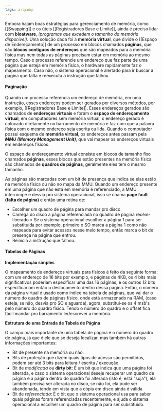 ```yaml
---
tags: arqcomp
---
```

Embora hajam boas estratégias para gerenciamento de memória, como [[Swapping]] e os úteis [[Registradores Base e Limite]], ainda é preciso lidar com **bloatware**, *(programas que excedem o tamanho da memória disponível)*. Uma solução dada foi a **memória virtual**, que divide o [[Espaço de Endereçamento]] de um processo em blocos chamados **páginas**, que são **blocos contíguos de endereços** que são mapeados para a memória fisica mas nem todas as páginas precisam estar em memória ao mesmo tempo.
Caso o processo referencie um endereço que faz parte de uma página que esteja em memória física, o hardware rapidamente faz o mapeamento. Caso não, o sistema operacional é alertado para ir buscar a página que falta e reexecuta a instrução que falhou.


#### Paginação

Quando um processo referencia um endereço de memória, em uma instrução, esses endereços podem ser gerados por diversos métodos, por exemplo, [[Registradores Base e Limite]]. Esses endereços gerados são chamados de **endereços virtuais** e foram o **espaço de endereçamento virtual**, em computadores sem memória virtual, o endereço gerado é colocado diretamente no barramento de memória e faz com que a palavra física com o mesmo endereço seja escrita ou lida. Quando o computador possui esquema de **memória virtual**, os endereços antes passam pela ***MMU (Memory Management Unit)***, que vai mapear os endereços virtuais em endereços físicos.

O espaço de endereçamento virtual consiste em blocos de tamanho fixo chamados **páginas**, esses blocos que estão presentes na memória física são chamados de **quadros de páginas**, geralmente eles tem o mesmo tamanho.

As páginas são marcadas com um bit de presença que indica se elas estão na memória física ou não no mapa da MMU. Quando um endereço presente em uma página que não está em memória é referenciado, a MMU interrompe e desvia pro sistema operacional, isso se chama **page fault (falta de página)** e então uma rotina de:
- Escolher um quadro de página para mandar pro disco.
- Carrega do disco a página referenciada no quadro de página recém-liberado
		> Se o sistema operacional escolher a página 1 para ser substituída por exemplo, primeiro o SO marca a página 1 como não mapeada para evitar acessos nesse meio tempo, então marca o bit de presença na página que entrou.
- Reinicia a instrução que falhou.

#### Tabelas de Páginas

**Implementação simples**

O mapeamento de endereços virtuais para físicos é feito da seguinte forma: com um endereço de 16 bits por exemplo, e páginas de 4KB, os 4 bits mais significativos poderiam especificar uma das 16 páginas, e os outros 12 bits especificariam então o deslocamento dentro dessa página. 
Então, o número da página virtual é usado como índice na tabela de páginas, que vai dar o número do quadro de páginas físico, onde está armazenado na RAM, (caso esteja, se não, desvia pro SO e aguarda),  agora, substitui-se os 4 msb's pelo número do quadro físico. Tendo o número do quadro e o offset fica fácil mandar pro barramento ler/escrever a memória.

**Estrutura de uma Entrada de Tabela de Página**

O campo mais importante de uma tabela de página é o número do quadro de página, já que é ele que se deseja localizar, mas também há outras informações importantes:
- Bit de presente na memória ou não.
- Bits de proteção que dizem quais tipos de acesso são permitidos, podem ser até 3 bits para leitura / escrita / execução.
- Bit de *modificada* ou **dirty bit**: É um bit que indica que uma página foi alterada, e caso o sistema operacional deseje recuperar um quadro de página e a página dentro do quadro foi alterada (isto é, está "suja"), ela também precisa ser alterada no disco, se não foi, ela pode ser abandonada, tendo em vista que a cópia em disco ainda é válida.
- Bit de *referenciada*: É o bit que o sistema operacional usa para saber quais páginas foram referenciadas recentemente, e ajuda o sistema operacional a escolher um quadro de página para ser substituído.